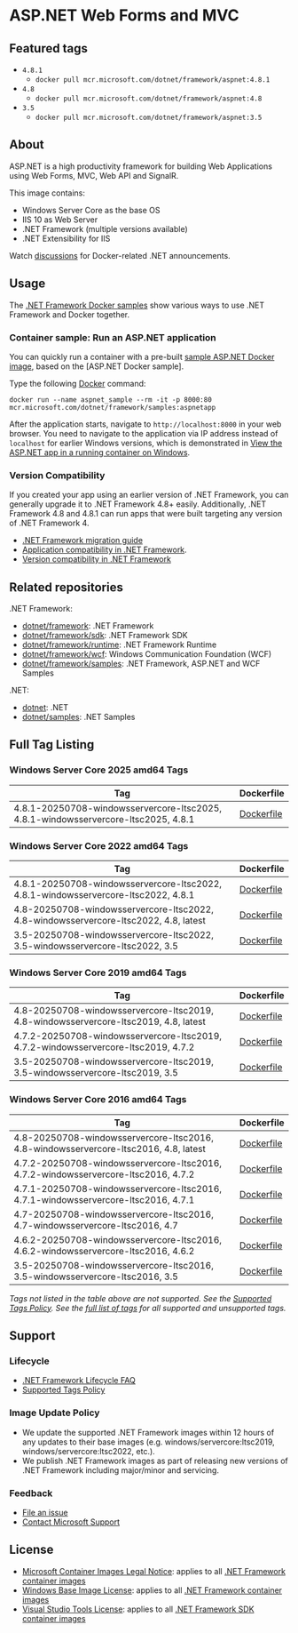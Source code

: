 # ASP.NET Web Forms and MVC

## Featured tags

* `4.8.1`
  * `docker pull mcr.microsoft.com/dotnet/framework/aspnet:4.8.1`
* `4.8`
  * `docker pull mcr.microsoft.com/dotnet/framework/aspnet:4.8`
* `3.5`
  * `docker pull mcr.microsoft.com/dotnet/framework/aspnet:3.5`

## About

ASP.NET is a high productivity framework for building Web Applications using Web Forms, MVC, Web API and SignalR.

This image contains:

* Windows Server Core as the base OS
* IIS 10 as Web Server
* .NET Framework (multiple versions available)
* .NET Extensibility for IIS

Watch [discussions](https://github.com/microsoft/dotnet-framework-docker/discussions/categories/announcements) for Docker-related .NET announcements.

## Usage

The [.NET Framework Docker samples](https://github.com/microsoft/dotnet-framework-docker/blob/main/samples/README.md) show various ways to use .NET Framework and Docker together.

### Container sample: Run an ASP.NET application

You can quickly run a container with a pre-built [sample ASP.NET Docker image](https://github.com/microsoft/dotnet-framework-docker/blob/main/README.samples.md), based on the [ASP.NET Docker sample].

Type the following [Docker](https://www.docker.com/products/docker) command:

```console
docker run --name aspnet_sample --rm -it -p 8000:80 mcr.microsoft.com/dotnet/framework/samples:aspnetapp
```

After the application starts, navigate to `http://localhost:8000` in your web browser. You need to navigate to the application via IP address instead of `localhost` for earlier Windows versions, which is demonstrated in [View the ASP.NET app in a running container on Windows](https://github.com/microsoft/dotnet-framework-docker/blob/main/samples/aspnetapp/README.md#view-the-aspnet-app-in-a-running-container-on-windows).

### Version Compatibility

If you created your app using an earlier version of .NET Framework, you can generally upgrade it to .NET Framework 4.8+ easily.
Additionally, .NET Framework 4.8 and 4.8.1 can run apps that were built targeting any version of .NET Framework 4.

- [.NET Framework migration guide](https://learn.microsoft.com/en-us/dotnet/framework/migration-guide/)
- [Application compatibility in .NET Framework](https://learn.microsoft.com/dotnet/framework/migration-guide/application-compatibility).
- [Version compatibility in .NET Framework](https://learn.microsoft.com/dotnet/framework/migration-guide/version-compatibility)

## Related repositories

.NET Framework:

* [dotnet/framework](https://github.com/microsoft/dotnet-framework-docker/blob/main/README.md): .NET Framework
* [dotnet/framework/sdk](https://github.com/microsoft/dotnet-framework-docker/blob/main/README.sdk.md): .NET Framework SDK
* [dotnet/framework/runtime](https://github.com/microsoft/dotnet-framework-docker/blob/main/README.runtime.md): .NET Framework Runtime
* [dotnet/framework/wcf](https://github.com/microsoft/dotnet-framework-docker/blob/main/README.wcf.md): Windows Communication Foundation (WCF)
* [dotnet/framework/samples](https://github.com/microsoft/dotnet-framework-docker/blob/main/README.samples.md): .NET Framework, ASP.NET and WCF Samples

.NET:

* [dotnet](https://github.com/dotnet/dotnet-docker/blob/main/README.md): .NET
* [dotnet/samples](https://github.com/dotnet/dotnet-docker/blob/main/README.samples.md): .NET Samples

## Full Tag Listing

### Windows Server Core 2025 amd64 Tags

Tag | Dockerfile
---------| ---------------
4.8.1-20250708-windowsservercore-ltsc2025, 4.8.1-windowsservercore-ltsc2025, 4.8.1 | [Dockerfile](src/aspnet/4.8.1/windowsservercore-ltsc2025/Dockerfile)

### Windows Server Core 2022 amd64 Tags

Tag | Dockerfile
---------| ---------------
4.8.1-20250708-windowsservercore-ltsc2022, 4.8.1-windowsservercore-ltsc2022, 4.8.1 | [Dockerfile](src/aspnet/4.8.1/windowsservercore-ltsc2022/Dockerfile)
4.8-20250708-windowsservercore-ltsc2022, 4.8-windowsservercore-ltsc2022, 4.8, latest | [Dockerfile](src/aspnet/4.8/windowsservercore-ltsc2022/Dockerfile)
3.5-20250708-windowsservercore-ltsc2022, 3.5-windowsservercore-ltsc2022, 3.5 | [Dockerfile](src/aspnet/3.5/windowsservercore-ltsc2022/Dockerfile)

### Windows Server Core 2019 amd64 Tags

Tag | Dockerfile
---------| ---------------
4.8-20250708-windowsservercore-ltsc2019, 4.8-windowsservercore-ltsc2019, 4.8, latest | [Dockerfile](src/aspnet/4.8/windowsservercore-ltsc2019/Dockerfile)
4.7.2-20250708-windowsservercore-ltsc2019, 4.7.2-windowsservercore-ltsc2019, 4.7.2 | [Dockerfile](src/aspnet/4.7.2/windowsservercore-ltsc2019/Dockerfile)
3.5-20250708-windowsservercore-ltsc2019, 3.5-windowsservercore-ltsc2019, 3.5 | [Dockerfile](src/aspnet/3.5/windowsservercore-ltsc2019/Dockerfile)

### Windows Server Core 2016 amd64 Tags

Tag | Dockerfile
---------| ---------------
4.8-20250708-windowsservercore-ltsc2016, 4.8-windowsservercore-ltsc2016, 4.8, latest | [Dockerfile](src/aspnet/4.8/windowsservercore-ltsc2016/Dockerfile)
4.7.2-20250708-windowsservercore-ltsc2016, 4.7.2-windowsservercore-ltsc2016, 4.7.2 | [Dockerfile](src/aspnet/4.7.2/windowsservercore-ltsc2016/Dockerfile)
4.7.1-20250708-windowsservercore-ltsc2016, 4.7.1-windowsservercore-ltsc2016, 4.7.1 | [Dockerfile](src/aspnet/4.7.1/windowsservercore-ltsc2016/Dockerfile)
4.7-20250708-windowsservercore-ltsc2016, 4.7-windowsservercore-ltsc2016, 4.7 | [Dockerfile](src/aspnet/4.7/windowsservercore-ltsc2016/Dockerfile)
4.6.2-20250708-windowsservercore-ltsc2016, 4.6.2-windowsservercore-ltsc2016, 4.6.2 | [Dockerfile](src/aspnet/4.6.2/windowsservercore-ltsc2016/Dockerfile)
3.5-20250708-windowsservercore-ltsc2016, 3.5-windowsservercore-ltsc2016, 3.5 | [Dockerfile](src/aspnet/3.5/windowsservercore-ltsc2016/Dockerfile)
<!--End of generated tags-->

*Tags not listed in the table above are not supported. See the [Supported Tags Policy](https://github.com/dotnet/dotnet-docker/blob/main/documentation/supported-tags.md).
See the [full list of tags](https://mcr.microsoft.com/v2/dotnet/framework/aspnet/tags/list) for all supported and unsupported tags.*

## Support

### Lifecycle

* [.NET Framework Lifecycle FAQ](https://support.microsoft.com/help/17455/lifecycle-faq-net-framework)
* [Supported Tags Policy](https://github.com/microsoft/dotnet-framework-docker/blob/main/documentation/supported-tags.md)

### Image Update Policy

* We update the supported .NET Framework images within 12 hours of any updates to their base images (e.g. windows/servercore:ltsc2019, windows/servercore:ltsc2022, etc.).
* We publish .NET Framework images as part of releasing new versions of .NET Framework including major/minor and servicing.

### Feedback

* [File an issue](https://github.com/microsoft/dotnet-framework-docker/issues/new/choose)
* [Contact Microsoft Support](https://support.microsoft.com/contactus/)

## License

* [Microsoft Container Images Legal Notice](https://aka.ms/mcr/osslegalnotice): applies to all [.NET Framework container images](https://github.com/microsoft/dotnet-framework-docker/blob/main/README.md)
* [Windows Base Image License](https://learn.microsoft.com/virtualization/windowscontainers/images-eula): applies to all [.NET Framework container images](https://github.com/microsoft/dotnet-framework-docker/blob/main/README.md)
* [Visual Studio Tools License](https://visualstudio.microsoft.com/license-terms/mlt031519/): applies to all [.NET Framework SDK container images](https://github.com/microsoft/dotnet-framework-docker/blob/main/README.sdk.md)
